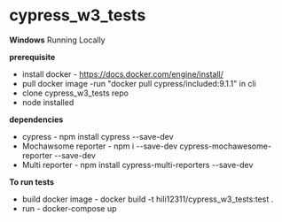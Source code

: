 # cypress_w3_tests

**Windows**
Running Locally

**prerequisite**
- install docker - https://docs.docker.com/engine/install/
- pull docker image -run "docker pull cypress/included:9.1.1" in cli
- clone cypress_w3_tests repo
- node installed

**dependencies**
- cypress - npm install cypress --save-dev
- Mochawsome reporter - npm i --save-dev cypress-mochawesome-reporter --save-dev
- Multi reporter - npm install cypress-multi-reporters --save-dev

**To run tests**
- build docker image - docker build -t hili12311/cypress_w3_tests:test .
- run - docker-compose up


